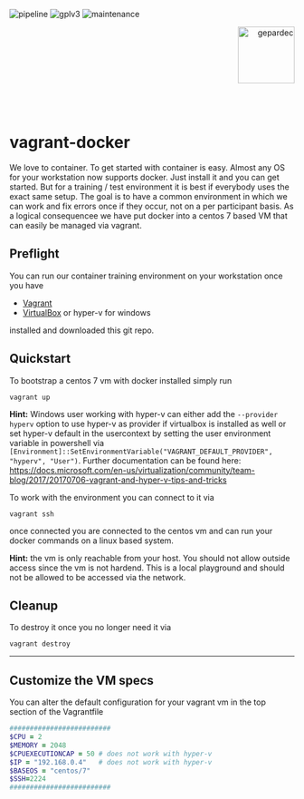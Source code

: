 ![pipeline](https://gitlab.com/ckaserer/vagrant-docker/badges/master/pipeline.svg?style=flat-square)
![gplv3](https://img.shields.io/badge/license-GPL%20v3.0-brightgreen.svg?style=flat-square)
![maintenance](https://img.shields.io/maintenance/yes/2020?style=flat-square)
<p align="right">
<img alt="gepardec" width=100px src="https://www.gepardec.com/files/gepardec_logo_light_background@2000w.png">
</p>
<br>
<br>

# vagrant-docker

We love to container. To get started with container is easy. Almost any OS for your workstation now supports docker. Just install it and you can get started. But for a training / test environment it is best if everybody uses the exact same setup. The goal is to have a common environment in which we can work and fix errors once if they occur, not on a per participant basis. As a logical consequencee we have put docker into a centos 7 based VM that can easily be managed via vagrant.

## Preflight

You can run our container training environment on your workstation once you have 

* [Vagrant](https://www.vagrantup.com/intro/getting-started/install.html)
* [VirtualBox](https://www.virtualbox.org/wiki/Downloads) or hyper-v for windows

installed and downloaded this git repo. 


## Quickstart

To bootstrap a centos 7 vm with docker installed simply run

```
vagrant up
```

**Hint:** Windows user working with hyper-v can either add the `--provider hyperv` option to use hyper-v as provider if virtualbox is installed as well or set hyper-v default in the usercontext by setting the user environment variable in powershell via `[Environment]::SetEnvironmentVariable("VAGRANT_DEFAULT_PROVIDER", "hyperv", "User")`. Further documentation can be found here: https://docs.microsoft.com/en-us/virtualization/community/team-blog/2017/20170706-vagrant-and-hyper-v-tips-and-tricks 
 
To work with the environment you can connect to it via

```
vagrant ssh
```

once connected you are connected to the centos vm and can run your docker commands on a linux based system.

**Hint:** the vm is only reachable from your host. You should not allow outside access since the vm is not hardend. This is a local playground and should not be allowed to be accessed via the network.

## Cleanup
To destroy it once you no longer need it via

```
vagrant destroy
```

---

## Customize the VM specs

You can alter the default configuration for your vagrant vm in the top section of the Vagrantfile

```ruby
#########################
$CPU = 2
$MEMORY = 2048
$CPUEXECUTIONCAP = 50 # does not work with hyper-v
$IP = "192.168.0.4"   # does not work with hyper-v
$BASEOS = "centos/7"  
$SSH=2224
#########################
```